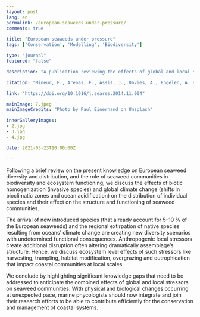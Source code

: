 ```yaml
---
layout: post
lang: en
permalink: /european-seaweeds-under-pressure/
comments: true

title: "European seaweeds under pressure"
tags: ['Conservation', 'Modelling', 'Biodiversity']

type: "journal"
featured: "false"

description: "A publication reviewing the effects of global and local stressors on European seaweeds, their communities, and ecosystem functioning"

citation: "Mineur, F., Arenas, F., Assis, J., Davies, A., Engelen, A. H., Fernandes, F., et al. (2015). European seaweeds under pressure: Consequences for communities and ecosystem functioning. Journal of Sea Research 98, 91–108."

link: "https://doi.org/10.1016/j.seares.2014.11.004"

mainImage: 7.jpeg
mainImageCredits: "Photo by Paul Einerhand on Unsplash"

innerGalleryImages:
- 2.jpg
- 3.jpg
- 4.jpg

date: 2021-03-23T10:00:00Z

---
```


Following a brief review on the present knowledge on European seaweed diversity and distribution, and the role of seaweed communities in biodiversity and ecosystem functioning, we discuss the effects of biotic homogenization (invasive species) and global climate change (shifts in bioclimatic zones and ocean acidification) on the distribution of individual species and their effect on the structure and functioning of seaweed communities.

The arrival of new introduced species (that already account for 5–10 % of the European seaweeds) and the regional extirpation of native species resulting from oceans’ climate change are creating new diversity scenarios with undetermined functional consequences. Anthropogenic local stressors create additional disruption often altering dramatically assemblage’s structure. Hence, we discuss ecosystem level effects of such stressors like harvesting, trampling, habitat modification, overgrazing and eutrophication that impact coastal communities at local scales.

We conclude by highlighting significant knowledge gaps that need to be addressed to anticipate the combined effects of global and local stressors on seaweed communities. With physical and biological changes occurring at unexpected pace, marine phycologists should now integrate and join their research efforts to be able to contribute efficiently for the conservation and management of coastal systems.
